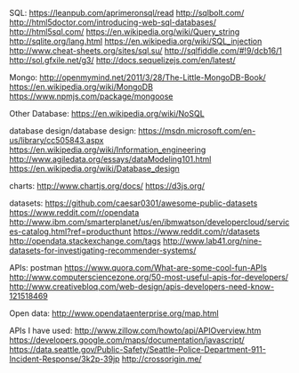 SQL:
https://leanpub.com/aprimeronsql/read
http://sqlbolt.com/
http://html5doctor.com/introducing-web-sql-databases/
http://html5sql.com/
https://en.wikipedia.org/wiki/Query_string
http://sqlite.org/lang.html
https://en.wikipedia.org/wiki/SQL_injection 
http://www.cheat-sheets.org/sites/sql.su/
http://sqlfiddle.com/#!9/dcb16/1
http://sol.gfxile.net/g3/
http://docs.sequelizejs.com/en/latest/

Mongo:
http://openmymind.net/2011/3/28/The-Little-MongoDB-Book/
https://en.wikipedia.org/wiki/MongoDB
https://www.npmjs.com/package/mongoose

Other Database:
https://en.wikipedia.org/wiki/NoSQL



database design/database design:
https://msdn.microsoft.com/en-us/library/cc505843.aspx
https://en.wikipedia.org/wiki/Information_engineering
http://www.agiledata.org/essays/dataModeling101.html
https://en.wikipedia.org/wiki/Database_design













charts:
http://www.chartjs.org/docs/
https://d3js.org/

datasets:
https://github.com/caesar0301/awesome-public-datasets
https://www.reddit.com/r/opendata
http://www.ibm.com/smarterplanet/us/en/ibmwatson/developercloud/services-catalog.html?ref=producthunt
https://www.reddit.com/r/datasets   
http://opendata.stackexchange.com/tags 
http://www.lab41.org/nine-datasets-for-investigating-recommender-systems/

APIs:
postman
https://www.quora.com/What-are-some-cool-fun-APIs 
http://www.computersciencezone.org/50-most-useful-apis-for-developers/ 
http://www.creativebloq.com/web-design/apis-developers-need-know-121518469

Open data:
http://www.opendataenterprise.org/map.html

APIs I have used:
http://www.zillow.com/howto/api/APIOverview.htm
https://developers.google.com/maps/documentation/javascript/
https://data.seattle.gov/Public-Safety/Seattle-Police-Department-911-Incident-Response/3k2p-39jp
http://crossorigin.me/
